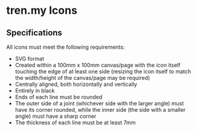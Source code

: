 # tren.my Icons

## Specifications

All icons must meet the following requirements:
- SVG format
- Created within a 100mm x 100mm canvas/page with the icon itself touching the edge of at least one side (resizing the icon itself to match the width/height of the canvas/page may be required)
- Centrally aligned, both horizontally and vertically
- Entirely in black
- Ends of each line must be rounded
- The outer side of a joint (whichever side with the larger angle) must have its corner rounded, while the inner side (the side with a smaller angle) must have a sharp corner
- The thickness of each line must be at least 7mm
